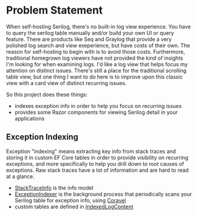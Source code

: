 # Problem Statement

When self-hosting Serilog, there's no built-in log view experience. You have to query the serilog table manually and/or build your own UI or query feature. There are products like Seq and Graylog that provide a very polished log search and view exeperience, but have costs of their own. The reason for self-hosting to begin with is to avoid those costs. Furthermore, traditional homegrown log viewers have not provided the kind of insights I'm looking for when examining logs. I'd like a log view that helps focus my attention on distinct issues. There's still a place for the traditional scrolling table view, but one thing I want to do here is to improve upon this classic view with a card view of distinct recurring issues.

So this project does these things:
- indexes exception info in order to help you focus on recurring issues
- provides some Razor components for viewing Serilog detail in your applications

## Exception Indexing
Exception "indexing" means extracting key info from stack traces and storing it in custom EF Core tables in order to provide visibility on recurring exceptions, and more specifically to help you drill down to root causes of exceptions. Raw stack traces have a lot of information and are hard to read at a glance.
- [StackTraceInfo](https://github.com/adamfoneil/SerilogViewer/blob/master/Parsing/StackTraceInfo.cs) is the info model
- [ExceptionIndexer](https://github.com/adamfoneil/SerilogViewer/blob/master/Parsing/ExceptionIndexer.cs) is the background process that periodically scans your Serilog table for exception info, using [Coravel](https://docs.coravel.net/)
- custom tables are defined in [IndexedLogContent](https://github.com/adamfoneil/SerilogViewer/tree/master/Parsing/IndexedLogContext)
